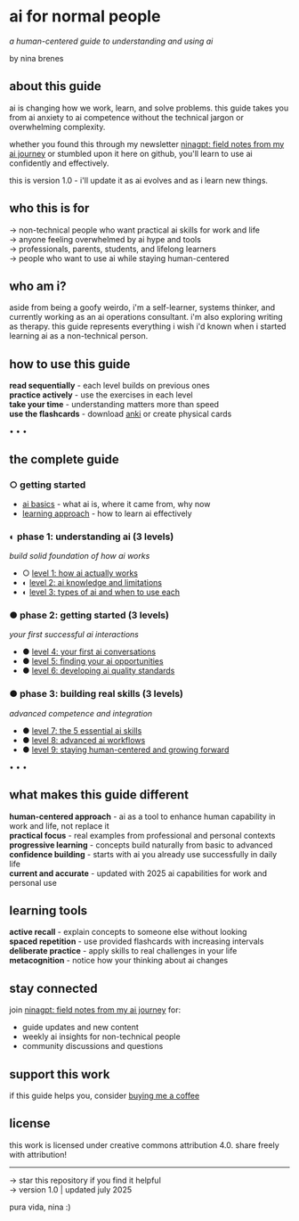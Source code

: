 # ai for normal people
*a human-centered guide to understanding and using ai*

by nina brenes

## about this guide
ai is changing how we work, learn, and solve problems. this guide takes you from ai anxiety to ai competence without the technical jargon or overwhelming complexity.

whether you found this through my newsletter [ninagpt: field notes from my ai journey](https://ninaverse.kit.com/36228eea47) or stumbled upon it here on github, you'll learn to use ai confidently and effectively.

this is version 1.0 - i'll update it as ai evolves and as i learn new things.

## who this is for
→ non-technical people who want practical ai skills for work and life  
→ anyone feeling overwhelmed by ai hype and tools  
→ professionals, parents, students, and lifelong learners  
→ people who want to use ai while staying human-centered

## who am i?
aside from being a goofy weirdo, i'm a self-learner, systems thinker, and currently working as an ai operations consultant. i'm also exploring writing as therapy. this guide represents everything i wish i'd known when i started learning ai as a non-technical person.

## how to use this guide
**read sequentially** - each level builds on previous ones  
**practice actively** - use the exercises in each level  
**take your time** - understanding matters more than speed  
**use the flashcards** - download [anki](https://ankiweb.net/) or create physical cards

• • •

## the complete guide

### ○ getting started
- [ai basics](ai%20basics.md) - what ai is, where it came from, why now
- [learning approach](learning%20approach.md) - how to learn ai effectively

### ◐ phase 1: understanding ai (3 levels)
*build solid foundation of how ai works*
- ○ [level 1: how ai actually works](level%201:%20how%20ai%20actually%20works.md)
- ◐ [level 2: ai knowledge and limitations](level%202:%20ai%20knowledge%20and%20limitations.md)  
- ◐ [level 3: types of ai and when to use each](level%203:%20types%20of%20ai%20and%20when%20to%20use%20each.md)

### ● phase 2: getting started (3 levels)
*your first successful ai interactions*
- ● [level 4: your first ai conversations](level%204:%20your%20first%20ai%20conversations.md)
- ● [level 5: finding your ai opportunities](level%205:%20finding%20your%20ai%20opportunities.md)
- ● [level 6: developing ai quality standards](level%206:%20developing%20ai%20quality%20standards.md)

### ● phase 3: building real skills (3 levels)
*advanced competence and integration*
- ● [level 7: the 5 essential ai skills](level%207:%20the%205%20essential%20ai%20skills.md)
- ● [level 8: advanced ai workflows](level%208:%20advanced%20ai%20workflows.md)
- ● [level 9: staying human-centered and growing forward](level%209:%20staying%20human-centered%20and%20growing%20forward.md)

• • •

## what makes this guide different
**human-centered approach** - ai as a tool to enhance human capability in work and life, not replace it  
**practical focus** - real examples from professional and personal contexts  
**progressive learning** - concepts build naturally from basic to advanced  
**confidence building** - starts with ai you already use successfully in daily life  
**current and accurate** - updated with 2025 ai capabilities for work and personal use

## learning tools
**active recall** - explain concepts to someone else without looking  
**spaced repetition** - use provided flashcards with increasing intervals  
**deliberate practice** - apply skills to real challenges in your life  
**metacognition** - notice how your thinking about ai changes

## stay connected
join [ninagpt: field notes from my ai journey](https://ninaverse.kit.com/36228eea47) for:
- guide updates and new content
- weekly ai insights for non-technical people
- community discussions and questions

## support this work
if this guide helps you, consider [buying me a coffee](https://buymeacoffee.com/ninabrenes)

## license
this work is licensed under creative commons attribution 4.0. share freely with attribution!

---
→ star this repository if you find it helpful  
→ version 1.0 | updated july 2025

pura vida, nina :)

